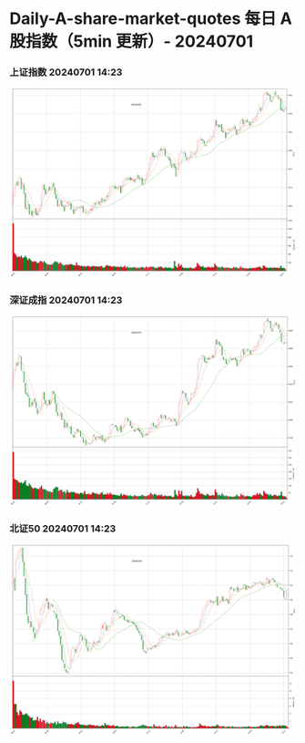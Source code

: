
# Daily-A-share-market-quotes 每日 A 股指数（5min 更新）- 20240701

### 上证指数 20240701 14:23
![](./fig/2024/7/20240701-sh000001.png)

### 深证成指 20240701 14:23
![](./fig/2024/7/20240701-sz399001.png)

### 北证50 20240701 14:23
![](./fig/2024/7/20240701-bj899050.png)
